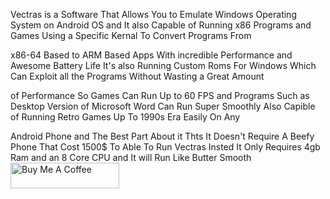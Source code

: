Vectras is a Software That Allows You to Emulate Windows Operating System on Android OS and It also Capable of Running x86 Programs and Games Using a Specific Kernal To Convert Programs From

x86-64 Based to ARM Based Apps With incredible Performance and Awesome Battery Life It's also Running Custom Roms For Windows Which Can Exploit all the Programs Without Wasting a Great Amount

of Performance So Games Can Run Up to 60 FPS and Programs Such as Desktop Version of Microsoft Word Can Run Super Smoothly Also Capible of Running Retro Games Up To 1990s Era Easily On Any

Android Phone and The Best Part About it Thts It Doesn't Require A Beefy Phone That Cost 1500$ To Able To Run Vectras Insted It Only Requires 4gb Ram and an 8 Core CPU and It will Run Like Butter Smooth
	    <a href="https://www.buymeacoffee.com/vectrasvm" target="_blank"><img src="https://cdn.buymeacoffee.com/buttons/default-orange.png" alt="Buy Me A Coffee" height="41" width="174"></a>
